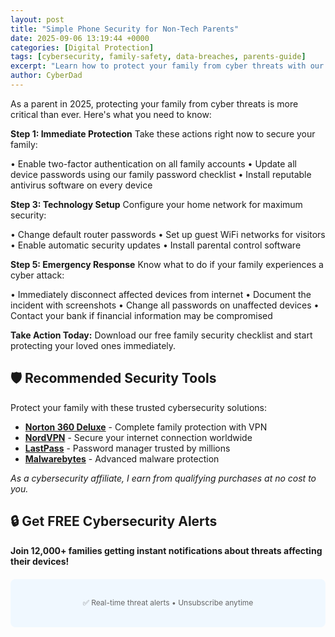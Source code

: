 ```yaml
---
layout: post
title: "Simple Phone Security for Non-Tech Parents"
date: 2025-09-06 13:19:44 +0000
categories: [Digital Protection]
tags: [cybersecurity, family-safety, data-breaches, parents-guide]
excerpt: "Learn how to protect your family from cyber threats with our expert cybersecurity guide. Simple steps every parent can implement today."
author: CyberDad
---
```


As a parent in 2025, protecting your family from cyber threats is more critical than ever. Here's what you need to know:

**Step 1: Immediate Protection**
Take these actions right now to secure your family:

• Enable two-factor authentication on all family accounts
• Update all device passwords using our family password checklist
• Install reputable antivirus software on every device

**Step 3: Technology Setup**
Configure your home network for maximum security:

• Change default router passwords
• Set up guest WiFi networks for visitors
• Enable automatic security updates
• Install parental control software

**Step 5: Emergency Response**
Know what to do if your family experiences a cyber attack:

• Immediately disconnect affected devices from internet
• Document the incident with screenshots
• Change all passwords on unaffected devices
• Contact your bank if financial information may be compromised



**Take Action Today:** Download our free family security checklist and start protecting your loved ones immediately.

## 🛡️ Recommended Security Tools

Protect your family with these trusted cybersecurity solutions:

- **[Norton 360 Deluxe](https://norton.com/affiliate-link)** - Complete family protection with VPN
- **[NordVPN](https://nordvpn.com/affiliate-link)** - Secure your internet connection worldwide
- **[LastPass](https://lastpass.com/affiliate-link)** - Password manager trusted by millions
- **[Malwarebytes](https://malwarebytes.com/affiliate-link)** - Advanced malware protection

*As a cybersecurity affiliate, I earn from qualifying purchases at no cost to you.*

## 🔒 Get FREE Cybersecurity Alerts

**Join 12,000+ families getting instant notifications about threats affecting their devices!**

<div style="background: #f0f8ff; padding: 20px; border-radius: 8px; margin: 20px 0; text-align: center;">
    <div class="ml-embedded" data-form="158915078478890584"></div>
    <p style="font-size: 12px; color: #666; margin-top: 10px;">✅ Real-time threat alerts • Unsubscribe anytime</p>
</div>

